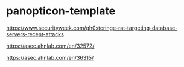 # panopticon-template

https://www.securityweek.com/gh0stcringe-rat-targeting-database-servers-recent-attacks

https://asec.ahnlab.com/en/32572/

https://asec.ahnlab.com/en/36315/
